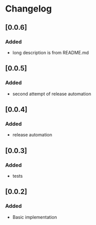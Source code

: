 # Changelog

## [0.0.6]

### Added
- long description is from README.md
## [0.0.5]

### Added
- second attempt of release automation
## [0.0.4]

### Added
- release automation
## [0.0.3]

### Added
- tests
## [0.0.2]

### Added
- Basic implementation